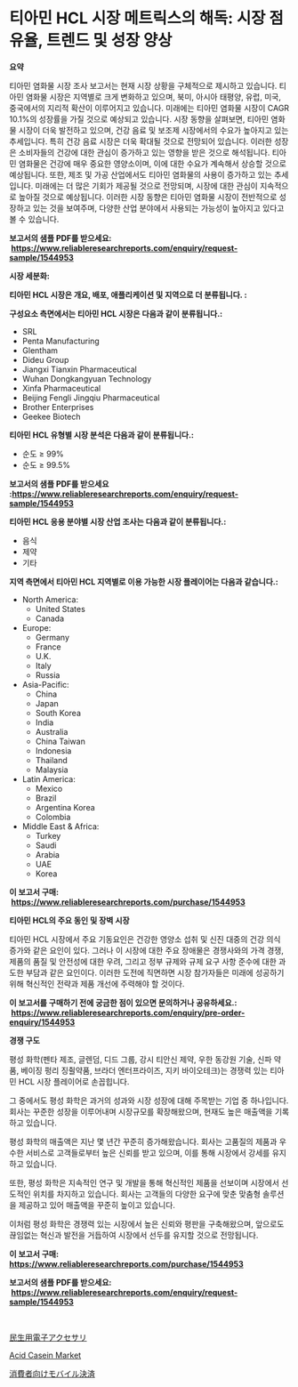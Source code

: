 <p><h1>티아민 HCL 시장 메트릭스의 해독: 시장 점유율, 트렌드 및 성장 양상</h1></p><p><strong>요약</strong></p>
<p><p>티아민 염화물 시장 조사 보고서는 현재 시장 상황을 구체적으로 제시하고 있습니다. 티아민 염화물 시장은 지역별로 크게 변화하고 있으며, 북미, 아시아 태평양, 유럽, 미국, 중국에서의 지리적 확산이 이루어지고 있습니다. 미래에는 티아민 염화물 시장이 CAGR 10.1%의 성장률을 가질 것으로 예상되고 있습니다. 시장 동향을 살펴보면, 티아민 염화물 시장이 더욱 발전하고 있으며, 건강 음료 및 보조제 시장에서의 수요가 높아지고 있는 추세입니다. 특히 건강 음료 시장은 더욱 확대될 것으로 전망되어 있습니다. 이러한 성장은 소비자들의 건강에 대한 관심이 증가하고 있는 영향을 받은 것으로 해석됩니다. 티아민 염화물은 건강에 매우 중요한 영양소이며, 이에 대한 수요가 계속해서 상승할 것으로 예상됩니다. 또한, 제조 및 가공 산업에서도 티아민 염화물의 사용이 증가하고 있는 추세입니다. 미래에는 더 많은 기회가 제공될 것으로 전망되며, 시장에 대한 관심이 지속적으로 높아질 것으로 예상됩니다. 이러한 시장 동향은 티아민 염화물 시장이 전반적으로 성장하고 있는 것을 보여주며, 다양한 산업 분야에서 사용되는 가능성이 높아지고 있다고 볼 수 있습니다.</p></p>
<p><strong>보고서의 샘플 PDF를 받으세요: &nbsp;<a href="https://www.reliableresearchreports.com/enquiry/request-sample/1544953">https://www.reliableresearchreports.com/enquiry/request-sample/1544953</a></strong></p>
<p><strong>시장 세분화:</strong></p>
<p><strong> 티아민 HCL 시장은 개요, 배포, 애플리케이션 및 지역으로 더 분류됩니다. :</strong></p>
<p><strong>구성요소 측면에서는 티아민 HCL 시장은 다음과 같이 분류됩니다.:</strong></p>
<p><ul><li>SRL</li><li>Penta Manufacturing</li><li>Glentham</li><li>Dideu Group</li><li>Jiangxi Tianxin Pharmaceutical</li><li>Wuhan Dongkangyuan Technology</li><li>Xinfa Pharmaceutical</li><li>Beijing Fengli Jingqiu Pharmaceutical</li><li>Brother Enterprises</li><li>Geekee Biotech</li></ul></p>
<p><strong> 티아민 HCL 유형별 시장 분석은 다음과 같이 분류됩니다.:</strong></p>
<p><ul><li>순도 ≥ 99%</li><li>순도 ≥ 99.5%</li></ul></p>
<p><strong>보고서의 샘플 PDF를 받으세요 :<a href="https://www.reliableresearchreports.com/enquiry/request-sample/1544953">https://www.reliableresearchreports.com/enquiry/request-sample/1544953</a></strong></p>
<p><strong> 티아민 HCL 응용 분야별 시장 산업 조사는 다음과 같이 분류됩니다.:</strong></p>
<p><ul><li>음식</li><li>제약</li><li>기타</li></ul></p>
<p><strong>지역 측면에서 티아민 HCL 지역별로 이용 가능한 시장 플레이어는 다음과 같습니다.:</strong></p>
<p><ul>
    <li>
        North America:
        <ul>
            <li>United States</li>
            <li>Canada</li>
        </ul>
    </li>
    <li>
        Europe:
        <ul>
            <li>Germany</li>
            <li>France</li>
            <li>U.K.</li>
            <li>Italy</li>
            <li>Russia</li>
        </ul>
    </li>
    <li>
        Asia-Pacific:
        <ul>
            <li>China</li>
            <li>Japan</li>
            <li>South Korea</li>
            <li>India</li>
            <li>Australia</li>
            <li>China Taiwan</li>
            <li>Indonesia</li>
            <li>Thailand</li>
            <li>Malaysia</li>
        </ul>
    </li>
    <li>
        Latin America:
        <ul>
            <li>Mexico</li>
            <li>Brazil</li>
            <li>Argentina Korea</li>
            <li>Colombia</li>
        </ul>
    </li>
    <li>
        Middle East & Africa:
        <ul>
            <li>Turkey</li>
            <li>Saudi</li>
            <li>Arabia</li>
            <li>UAE</li>
            <li>Korea</li>
        </ul>
    </li>
    </ul></p>
<p><strong>이 보고서 구매: &nbsp;<a href="https://www.reliableresearchreports.com/purchase/1544953">https://www.reliableresearchreports.com/purchase/1544953</a></strong></p>
<p><strong>티아민 HCL의 주요 동인 및 장벽 시장</strong></p>
<p><p>티아민 HCL 시장에서 주요 기동요인은 건강한 영양소 섭취 및 신진 대중의 건강 의식 증가와 같은 요인이 있다. 그러나 이 시장에 대한 주요 장애물은 경쟁사와의 가격 경쟁, 제품의 품질 및 안전성에 대한 우려, 그리고 정부 규제와 규제 요구 사항 준수에 대한 과도한 부담과 같은 요인이다. 이러한 도전에 직면하면 시장 참가자들은 미래에 성공하기 위해 혁신적인 전략과 제품 개선에 주력해야 할 것이다.</p></p>
<p><strong>이 보고서를 구매하기 전에 궁금한 점이 있으면 문의하거나 공유하세요.: &nbsp;<a href="https://www.reliableresearchreports.com/enquiry/pre-order-enquiry/1544953">https://www.reliableresearchreports.com/enquiry/pre-order-enquiry/1544953</a></strong></p>
<p><strong>경쟁 구도</strong></p>
<p><p>평성 화학(펜타 제조, 글렌덤, 디드 그룹, 강시 티안신 제약, 우한 동강원 기술, 신파 약품, 베이징 펑리 징췰약품, 브라더 엔터프라이즈, 지키 바이오테크)는 경쟁력 있는 티아민 HCL 시장 플레이어로 손꼽힙니다. </p><p>그 중에서도 평성 화학은 과거의 성과와 시장 성장에 대해 주목받는 기업 중 하나입니다. 회사는 꾸준한 성장을 이루어내며 시장규모를 확장해왔으며, 현재도 높은 매출액을 기록하고 있습니다.</p><p>평성 화학의 매출액은 지난 몇 년간 꾸준히 증가해왔습니다. 회사는 고품질의 제품과 우수한 서비스로 고객들로부터 높은 신뢰를 받고 있으며, 이를 통해 시장에서 강세를 유지하고 있습니다.</p><p>또한, 평성 화학은 지속적인 연구 및 개발을 통해 혁신적인 제품을 선보이며 시장에서 선도적인 위치를 차지하고 있습니다. 회사는 고객들의 다양한 요구에 맞춘 맞춤형 솔루션을 제공하고 있어 매출액을 꾸준히 높이고 있습니다.</p><p>이처럼 평성 화학은 경쟁력 있는 시장에서 높은 신뢰와 평판을 구축해왔으며, 앞으로도 끊임없는 혁신과 발전을 거듭하여 시장에서 선두를 유지할 것으로 전망됩니다.</p></p>
<p><strong>이 보고서 구매: &nbsp; <a href="https://www.reliableresearchreports.com/purchase/1544953">https://www.reliableresearchreports.com/purchase/1544953</a></strong></p>
<p><strong>보고서의 샘플 PDF를 받으세요: &nbsp;<a href="https://www.reliableresearchreports.com/enquiry/request-sample/1544953">https://www.reliableresearchreports.com/enquiry/request-sample/1544953</a></strong><strong></strong></p>
<p>&nbsp;</p>
<p><p><a href="https://github.com/laurenreichert/Market-Research-Report-List-1/blob/main/383313214744.md">民生用電子アクセサリ</a></p><p><a href="https://metal-farmhouse-e95.notion.site/Acid-Casein-Market-Analysis-and-Market-Size-Global-Industry-Overview-Market-Segmentation-and-Forec-ea4fb88773534b36ab570469c4daa624">Acid Casein Market</a></p><p><a href="https://github.com/RodHoppe07/Market-Research-Report-List-1/blob/main/570741314745.md">消費者向けモバイル決済</a></p></p>